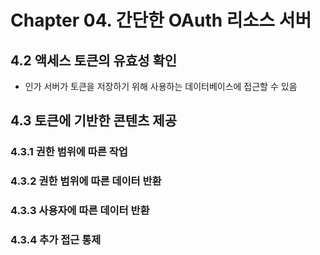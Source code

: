 # Chapter 04. 간단한 OAuth 리소스 서버

## 4.2 액세스 토큰의 유효성 확인

- 인가 서버가 토큰을 저장하기 위해 사용하는 데이터베이스에 접근할 수 있음

## 4.3 토큰에 기반한 콘텐츠 제공

### 4.3.1 권한 범위에 따른 작업

### 4.3.2 권한 범위에 따른 데이터 반환

### 4.3.3 사용자에 따른 데이터 반환

### 4.3.4 추가 접근 통제
